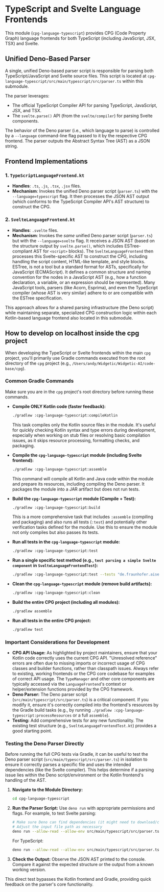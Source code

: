 # TypeScript and Svelte Language Frontends

This module (`cpg-language-typescript`) provides CPG (Code Property Graph) language frontends for both TypeScript (including JavaScript, JSX, TSX) and Svelte.

## Unified Deno-Based Parser

A single, unified Deno-based parser script is responsible for parsing both TypeScript/JavaScript and Svelte source files. This script is located at `cpg-language-typescript/src/main/typescript/src/parser.ts` within this submodule.

The parser leverages:
- The official TypeScript Compiler API for parsing TypeScript, JavaScript, JSX, and TSX.
- The `svelte.parse()` API (from the `svelte/compiler`) for parsing Svelte components.

The behavior of the Deno parser (i.e., which language to parse) is controlled by a `--language` command-line flag passed to it by the respective CPG frontend. The parser outputs the Abstract Syntax Tree (AST) as a JSON string.

## Frontend Implementations

### 1. `TypeScriptLanguageFrontend.kt`
-   **Handles**: `.ts`, `.js`, `.tsx`, `.jsx` files.
-   **Mechanism**: Invokes the unified Deno parser script (`parser.ts`) with the `--language=typescript` flag. It then processes the JSON AST output (which conforms to the TypeScript Compiler API's AST structure) to construct the CPG.

### 2. `SvelteLanguageFrontend.kt`
-   **Handles**: `.svelte` files.
-   **Mechanism**: Invokes the *same* unified Deno parser script (`parser.ts`) but with the `--language=svelte` flag. It receives a JSON AST (based on the structure output by `svelte.parse()`, which includes ESTree-compliant AST for `<script>` blocks). The `SvelteLanguageFrontend` then processes this Svelte-specific AST to construct the CPG, including handling the script content, HTML-like template, and style blocks.
ESTree, is not a tool but a standard format for ASTs, specifically for JavaScript (ECMAScript). It defines a common structure and naming convention for the nodes in a JavaScript AST (e.g., how a function declaration, a variable, or an expression should be represented). Many JavaScript tools, parsers (like Acorn, Esprima), and even the TypeScript compiler (whose AST is very similar) adhere to or are compatible with the ESTree specification.

This approach allows for a shared parsing infrastructure (the Deno script) while maintaining separate, specialized CPG construction logic within each Kotlin-based language frontend also located in this submodule. 


## How to develop on localhost inside the cpg project

When developing the TypeScript or Svelte frontends within the main `cpg` project, you'll primarily use Gradle commands executed from the root directory of the `cpg` project (e.g., `/Users/andy/Widgetic/Widgetic-AI/code-base/cpg`).

### Common Gradle Commands

Make sure you are in the `cpg` project's root directory before running these commands.

*   **Compile ONLY Kotlin code (faster feedback):**
    ```bash
    ./gradlew :cpg-language-typescript:compileKotlin
    ```
    This task compiles only the Kotlin source files in the module. It's useful for quickly checking Kotlin syntax and type errors during development, especially when working on stub files or resolving basic compilation issues, as it skips resource processing, formatting checks, and packaging.

*   **Compile the `cpg-language-typescript` module (including Svelte frontend):**
    ```bash
    ./gradlew :cpg-language-typescript:assemble
    ```
    This command will compile all Kotlin and Java code within the module and prepare its resources, including compiling the Deno parser. It packages the module into a JAR artifact but does not run tests.

*   **Build the `cpg-language-typescript` module (Compile + Test):**
    ```bash
    ./gradlew :cpg-language-typescript:build
    ```
    This is a more comprehensive task that includes `:assemble` (compiling and packaging) and also runs all tests (`:test`) and potentially other verification tasks defined for the module. Use this to ensure the module not only compiles but also passes its tests.

*   **Run all tests in the `cpg-language-typescript` module:**
    ```bash
    ./gradlew :cpg-language-typescript:test
    ```

*   **Run a single specific test method (e.g., `test parsing a simple Svelte component` in `SvelteLanguageFrontendTest`):**
    ```bash
    ./gradlew :cpg-language-typescript:test --tests "de.fraunhofer.aisec.cpg.frontends.typescript.SvelteLanguageFrontendTest.test parsing a simple Svelte component"
    ```

*   **Clean the `cpg-language-typescript` module (remove build artifacts):**
    ```bash
    ./gradlew :cpg-language-typescript:clean
    ```

*   **Build the entire CPG project (including all modules):**
    ```bash
    ./gradlew assemble
    ```

*   **Run all tests in the entire CPG project:**
    ```bash
    ./gradlew test
    ```

### Important Considerations for Development

*   **CPG API Usage:** As highlighted by project maintainers, ensure that your Kotlin code correctly uses the current CPG API. "Unresolved reference" errors are often due to missing imports or incorrect usage of CPG classes and builder functions, rather than classpath issues. Always refer to existing, working frontends or the CPG core codebase for examples of correct API usage. The `TypeManager` and other core components are typically accessed via the `LanguageFrontend`'s context or helper/extension functions provided by the CPG framework.
*   **Deno Parser:** The Deno parser script (`src/main/typescript/src/parser.ts`) is a critical component. If you modify it, ensure it's correctly compiled into the frontend's resources by the Gradle build tasks (e.g., by running `./gradlew :cpg-language-typescript:processResources` or a full `assemble`).
*   **Testing:** Add comprehensive tests for any new functionality. The existing test structure (e.g., `SvelteLanguageFrontendTest.kt`) provides a good starting point.

### Testing the Deno Parser Directly

Before running the full CPG tests via Gradle, it can be useful to test the Deno parser script (`src/main/typescript/src/parser.ts`) in isolation to ensure it correctly parses a specific file and uses the intended dependencies (like the Svelte compiler). This helps determine if a parsing issue lies within the Deno script/environment or the Kotlin frontend's handling of the AST.

1.  **Navigate to the Module Directory:**
    ```bash
    cd cpg-language-typescript
    ```
2.  **Run the Parser Script:** Use `deno run` with appropriate permissions and flags. For example, to test Svelte parsing:
    ```bash
    # Make sure Deno can find dependencies (it might need to download/cache them)
    # Adjust the input file path as necessary
    deno run --allow-read --allow-env src/main/typescript/src/parser.ts --language=svelte ../test/resources/svelte/SimpleComponent.svelte
    ```
    For TypeScript:
    ```bash
    deno run --allow-read --allow-env src/main/typescript/src/parser.ts --language=typescript ../test/resources/typescript/component.ts
    ```
3.  **Check the Output:** Observe the JSON AST printed to the console. Compare it against the expected structure or the output from a known working version.

This direct test bypasses the Kotlin frontend and Gradle, providing quick feedback on the parser's core functionality.
